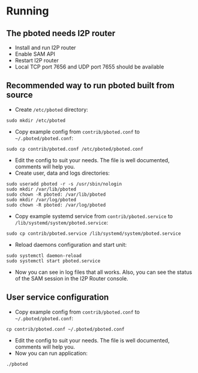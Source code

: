 # Running

## The pboted needs I2P router

- Install and run I2P router
- Enable SAM API
- Restart I2P router   
- Local TCP port 7656 and UDP port 7655 should be available

## Recommended way to run pboted built from source

- Create `/etc/pboted` directory:

```
sudo mkdir /etc/pboted
```

- Copy example config from `contrib/pboted.conf` to `~/.pboted/pboted.conf`:

```
sudo cp contrib/pboted.conf /etc/pboted/pboted.conf
```

- Edit the config to suit your needs. The file is well documented, comments will help you.
- Create user, data and logs directories:

```
sudo useradd pboted -r -s /usr/sbin/nologin
sudo mkdir /var/lib/pboted
sudo chown -R pboted: /var/lib/pboted
sudo mkdir /var/log/pboted
sudo chown -R pboted: /var/log/pboted
```

- Copy example systemd service from `contrib/pboted.service` to `/lib/systemd/system/pboted.service`:

```
sudo cp contrib/pboted.service /lib/systemd/system/pboted.service
```

- Reload daemons configuration and start unit:

```
sudo systemctl daemon-reload
sudo systemctl start pboted.service
```

- Now you can see in log files that all works. Also, you can see the status of the SAM session in the I2P Router console.

## User service configuration

- Copy example config from `contrib/pboted.conf` to `~/.pboted/pboted.conf`:

```
cp contrib/pboted.conf ~/.pboted/pboted.conf
```

- Edit the config to suit your needs. The file is well documented, comments will help you.
- Now you can run application:

```
./pboted
```
